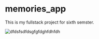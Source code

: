 # memories_app

This is my fullstack project for sixth semster. 

![dfdsfsdfdsgfgfdghfdhfdh](https://user-images.githubusercontent.com/44112369/117581520-c65a3a00-b11a-11eb-8a8c-d6c2e0f4a90c.PNG)

